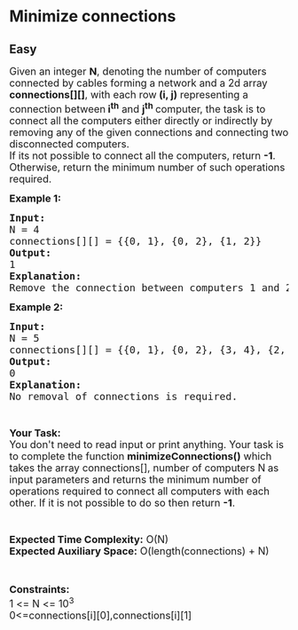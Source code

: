 # Minimize connections
## Easy
<div class="problems_problem_content__Xm_eO"><p><span style="font-size: 18px;">Given an integer <strong>N</strong>, denoting the number of computers connected by cables forming a network and a 2d array <strong>connections[][]</strong>, with each row<strong>&nbsp;(i, j)</strong>&nbsp;representing a connection between<strong>&nbsp;i<sup>th</sup></strong>&nbsp;and&nbsp;<strong>j<sup>th</sup>&nbsp;</strong>computer, the task is to connect all the computers either directly or indirectly by removing any of the given connections and connecting two disconnected computers.&nbsp;<br>If its not possible to connect all the computers, return <strong>-1</strong>.&nbsp;<br>Otherwise, return the minimum number of such operations required.</span></p>
<p><strong><span style="font-size: 18px;">Example 1:</span></strong></p>
<pre><span style="font-size: 18px;"><strong>Input:</strong>
N = 4 
connections[][] = {{0, 1}, {0, 2}, {1, 2}}
<strong>Output:</strong>
1
<strong>Explanation:</strong> 
Remove the connection between computers 1 and 2 and connect computers 1 and 3.</span></pre>
<p><strong><span style="font-size: 18px;">Example 2:</span></strong></p>
<pre><span style="font-size: 18px;"><strong>Input:</strong>
N = 5
connections[][] = {{0, 1}, {0, 2}, {3, 4}, {2, 3}}
<strong>Output:</strong>
0
<strong>Explanation:</strong>
No removal of connections is required.</span></pre>
<p>&nbsp;</p>
<p><span style="font-size: 18px;"><strong>Your Task:&nbsp;&nbsp;</strong><br>You don't need to read input or print anything. Your task is to complete the function <strong>minimizeConnections()</strong>&nbsp;which takes the array connections[], number of computers N<strong>&nbsp;</strong>as input parameters and returns the minimum number of operations required to connect all computers with each other. If it&nbsp;is not possible to do so then&nbsp;return&nbsp;<strong>-1</strong>.</span></p>
<p>&nbsp;</p>
<p><span style="font-size: 18px;"><strong>Expected Time Complexity:</strong>&nbsp;O(N)<br><strong>Expected Auxiliary Space:</strong> O(length(connections) + N)</span><br><br>&nbsp;</p>
<p><span style="font-size: 18px;"><strong>Constraints:</strong><br>1 &lt;= N &lt;= 10<sup>3</sup><br>0&lt;=connections[i][0],connections[i][1]</span></p>
<p><span style="font-size: 18px;">&nbsp;</span></p></div>
